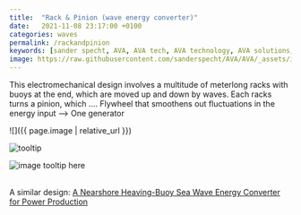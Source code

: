 ```yaml
---
title:  "Rack & Pinion (wave energy converter)"
date:   2021-11-08 23:17:00 +0100
categories: waves
permalink: /rackandpinion
keywords: [sander specht, AVA, AVA tech, AVA technology, AVA solutions, WEC, wave energy, wave energy converter]
image: https://raw.githubusercontent.com/sanderspecht/AVA/AVA/_assets/img/IMG_20211101_231757.jpg
---
```

This electromechanical design involves a multitude of meterlong racks with buoys at the end, which are moved up and down by waves. Each racks turns a pinion, which .... Flywheel that smoothens out fluctuations in the energy input --> One generator

![]({{ page.image | relative_url }})

<!-- ![tooltip](https://raw.githubusercontent.com/sanderspecht/AVA/AVA/_assets/img/IMG_20211101_231757.jpg)   -->


![tooltip](https://www.linearmotiontips.com/wp-content/uploads/2019/05/Related-post-Designing-seventh-axis-linear-motion-tracks-for-robotic-positioning-e1558527664151.jpg)

![image tooltip here](https://dam.generac.com/ImConvServlet/imconv/7ca0b1996dbfae283ade6f7588e77cb825c01c56/original)

\
A similar design:
[A Nearshore Heaving-Buoy Sea Wave Energy Converter for Power Production](https://www.google.com/url?sa=i&url=https%3A%2F%2Fcyberleninka.org%2Farticle%2Fn%2F602945.pdf&psig=AOvVaw38dJG54aVJVn3fJ-zD1jnj&ust=1636934836390000&source=images&cd=vfe&ved=0CA0Q3YkBahcKEwio-K3Qx5b0AhUAAAAAHQAAAAAQAw)
